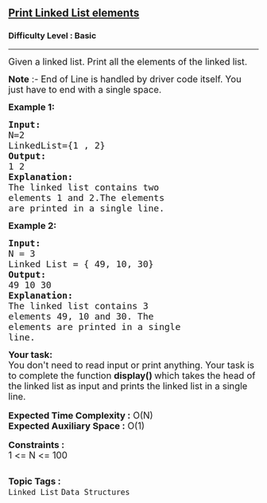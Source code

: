 <h2><a href="https://practice.geeksforgeeks.org/problems/print-linked-list-elements/1">Print Linked List elements</a></h2><h3>Difficulty Level : Basic</h3><hr><div class="problems_problem_content__Xm_eO"><p><span style="font-size:18px">Given a linked list. Print all the elements of the linked list.</span></p>

<p><span style="font-size:18px"><strong>Note</strong> :- End of Line is handled by driver code itself. You just have to end with a single space.</span></p>

<p><strong><span style="font-size:18px">Example 1:</span></strong></p>

<pre><span style="font-size:18px"><strong>Input:</strong>
N=2
LinkedList={1 , 2}</span>
<span style="font-size:18px"><strong>Output:</strong>
1 2</span>
<span style="font-size:18px"><strong>Explanation:
</strong>The linked list contains two 
elements 1 and 2.The elements 
are printed in a single line.</span></pre>

<p><strong><span style="font-size:18px">Example 2:</span></strong></p>

<pre><strong><span style="font-size:18px">Input:</span></strong>
<span style="font-size:18px">N = 3</span>
<span style="font-size:18px">Linked List = { 49, 10, 30}</span>
<strong><span style="font-size:18px">Output: </span></strong>
<span style="font-size:18px">49 10 30</span>
<strong><span style="font-size:18px">Explanation:</span></strong>
<span style="font-size:18px">The linked list contains 3 
elements 49, 10 and 30. The 
elements are printed in a single 
line.</span></pre>

<div><strong><span style="font-size:18px">Your task:</span></strong></div>

<div><span style="font-size:18px">You don't need to read input or print anything. Your task is to complete the function <strong>display() </strong>which takes the head of the linked list as input and prints the linked list in a single line.</span></div>

<div>&nbsp;</div>

<div><span style="font-size:18px"><strong>Expected Time Complexity :</strong> O(N)</span></div>

<div><span style="font-size:18px"><strong>Expected Auxiliary Space :</strong> O(1)</span></div>

<div>&nbsp;</div>

<div><strong><span style="font-size:18px">Constraints :</span></strong></div>

<div><span style="font-size:18px">1 &lt;= N &lt;= 100</span></div>
</div><br><p><span style=font-size:18px><strong>Topic Tags : </strong><br><code>Linked List</code>&nbsp;<code>Data Structures</code>&nbsp;